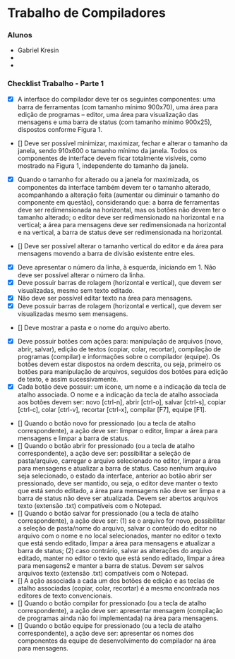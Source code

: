 # Trabalho de Compiladores #

### Alunos ###
* Gabriel Kresin
* 
* 

### Checklist Trabalho - Parte 1 ###

- [x] A interface do compilador deve ter os seguintes componentes: uma barra de ferramentas (com tamanho mínimo
900x70), uma área para edição de programas – editor, uma área para visualização das mensagens e uma
barra de status (com tamanho mínimo 900x25), dispostos conforme Figura 1.
- [] Deve ser possível minimizar, maximizar, fechar e alterar o tamanho da janela, sendo 910x600 o tamanho
mínimo da janela. Todos os componentes de interface devem ficar totalmente visíveis, como mostrado na
Figura 1, independente do tamanho da janela.
- [x] Quando o tamanho for alterado ou a janela for maximizada, os componentes da interface também devem ter o
tamanho alterado, acompanhando a alteração feita (aumentar ou diminuir o tamanho do componente em
questão), considerando que: a barra de ferramentas deve ser redimensionada na horizontal, mas os botões não
devem ter o tamanho alterado; o editor deve ser redimensionado na horizontal e na vertical; a área para
mensagens deve ser redimensionada na horizontal e na vertical, a barra de status deve ser redimensionada na
horizontal.
- [] Deve ser possível alterar o tamanho vertical do editor e da área para mensagens movendo a barra de divisão
existente entre eles.
- [x] Deve apresentar o número da linha, à esquerda, iniciando em 1. Não deve ser possível alterar o número da
linha.
- [x] Deve possuir barras de rolagem (horizontal e vertical), que devem ser visualizadas, mesmo sem texto editado.
- [x] Não deve ser possível editar texto na área para mensagens.
- [x] Deve possuir barras de rolagem (horizontal e vertical), que devem ser visualizadas mesmo sem mensagens.
- [] Deve mostrar a pasta e o nome do arquivo aberto.
- [x] Deve possuir botões com ações para: manipulação de arquivos (novo, abrir, salvar), edição de textos (copiar,
colar, recortar), compilação de programas (compilar) e informações sobre o compilador (equipe). Os botões
devem estar dispostos na ordem descrita, ou seja, primeiro os botões para manipulação de arquivos, seguidos
dos botões para edição de texto, e assim sucessivamente.
- [X] Cada botão deve possuir: um ícone, um nome e a indicação da tecla de atalho associada. O nome e a
indicação da tecla de atalho associada aos botões devem ser: novo [ctrl-n], abrir [ctrl-o], salvar [ctrl-s], copiar
[ctrl-c], colar [ctrl-v], recortar [ctrl-x], compilar [F7], equipe [F1].
- [] Quando o botão novo for pressionado (ou a tecla de atalho correspondente), a ação deve ser: limpar o editor,
limpar a área para mensagens e limpar a barra de status.
- [] Quando o botão abrir for pressionado (ou a tecla de atalho correspondente), a ação deve ser: possibilitar a
seleção de pasta/arquivo, carregar o arquivo selecionado no editor, limpar a área para mensagens e atualizar a
barra de status. Caso nenhum arquivo seja selecionado, o estado da interface, anterior ao botão abrir ser
pressionado, deve ser mantido, ou seja, o editor deve manter o texto que está sendo editado, a área para
mensagens não deve ser limpa e a barra de status não deve ser atualizada. Devem ser abertos arquivos texto
(extensão .txt) compatíveis com o Notepad.
- []  Quando o botão salvar for pressionado (ou a tecla de atalho correspondente), a ação deve ser: (1) se o arquivo
for novo, possibilitar a seleção de pasta/nome do arquivo, salvar o conteúdo do editor no arquivo com o nome e
no local selecionados, manter no editor o texto que está sendo editado, limpar a área para mensagens e
atualizar a barra de status; (2) caso contrário, salvar as alterações do arquivo editado, manter no editor o texto
que está sendo editado, limpar a área para mensagens2 e manter a barra de status. Devem ser salvos
arquivos texto (extensão .txt) compatíveis com o Notepad.
- [] A ação associada a cada um dos botões de edição e as teclas de atalho associadas (copiar, colar, recortar) é
a mesma encontrada nos editores de texto convencionais. 
- [] Quando o botão compilar for pressionado (ou a tecla de atalho correspondente), a ação deve ser: apresentar
mensagem (compilação de programas ainda não foi implementada) na área para mensagens.
- [] Quando o botão equipe for pressionado (ou a tecla de atalho correspondente), a ação deve ser: apresentar os
nomes dos componentes da equipe de desenvolvimento do compilador na área para mensagens.